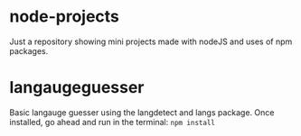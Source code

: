 # node-projects
Just a repository showing mini projects made with nodeJS and uses of npm packages.

# langaugeguesser
Basic langauge guesser using the langdetect and langs package. Once installed, go ahead and run in the terminal:
```npm install```
